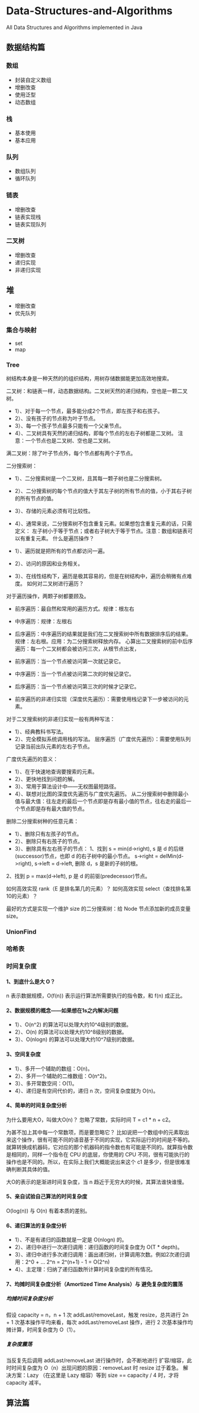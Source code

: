 # Data-Structures-and-Algorithms
All Data Structures and Algorithms implemented in Java

## 数据结构篇

### 数组
* 封装自定义数组
* 增删改查
* 使用泛型
* 动态数组

### 栈
* 基本使用
* 基本应用

### 队列
* 数组队列
* 循环队列


### 链表
* 增删改查
* 链表实现栈
* 链表实现队列


### 二叉树
* 增删改查
* 递归实现
* 非递归实现


## 堆
* 增删改查
* 优先队列

### 集合与映射
* set
* map

### Tree
树结构本身是一种天然的的组织结构，用树存储数据能更加高效地搜索。

二叉树：和链表一样，动态数据结构。二叉树天然的递归结构，空也是一颗二叉树。

* 1）、对于每一个节点，最多能分成2个节点，即左孩子和右孩子。
* 2）、没有孩子的节点称为叶子节点。
* 3）、每一个孩子节点最多只能有一个父亲节点。
* 4）、二叉树具有天然的递归结构，即每个节点的左右子树都是二叉树。
注意：一个节点也是二叉树、空也是二叉树。

满二叉树：除了叶子节点外，每个节点都有两个子节点。

二分搜索树：

* 1）、二分搜索树是一个二叉树，且其每一颗子树也是二分搜索树。
* 2）、二分搜索树的每个节点的值大于其左子树的所有节点的值，小于其右子树的所有节点的值。
* 3）、存储的元素必须有可比较性。
* 4）、通常来说，二分搜索树不包含重复元素。如果想包含重复元素的话，只需定义： 左子树小于等于节点；或者右子树大于等于节点。注意：数组和链表可以有重复元素。
什么是遍历操作？

* 1）、遍历就是把所有的节点都访问一遍。
* 2）、访问的原因和业务相关。
* 3）、在线性结构下，遍历是极其容易的，但是在树结构中，遍历会稍微有点难度。
如何对二叉树进行遍历？

对于遍历操作，两颗子树都要顾及。

* 前序遍历：最自然和常用的遍历方式。规律：根左右
* 中序遍历：规律：左根右
* 后序遍历：中序遍历的结果就是我们在二叉搜索树中所有数据排序后的结果。规律：左右根。应用：为二分搜索树释放内存。
心算出二叉搜索树的前中后序遍历：每一个二叉树都会被访问三次，从根节点出发，

* 前序遍历：当一个节点被访问第一次就记录它。
* 中序遍历：当一个节点被访问第二次的时候记录它。
* 后序遍历：当一个节点被访问第三次的时候才记录它。
* 前序遍历的非递归实现（深度优先遍历）：需要使用栈记录下一步被访问的元素。

对于二叉搜索树的非递归实现一般有两种写法：

* 1）、经典教科书写法。
* 2）、完全模拟系统调用栈的写法。
层序遍历（广度优先遍历）：需要使用队列记录当前出队元素的左右子节点。

广度优先遍历的意义：

* 1）、在于快速地查询要搜索的元素。
* 2）、更快地找到问题的解。
* 3）、常用于算法设计中——无权图最短路径。
* 4）、联想对比图的深度优先遍历与广度优先遍历。
从二分搜索树中删除最小值与最大值：往左走的最后一个节点即是存有最小值的节点，往右走的最后一个节点即是存有最大值的节点。

删除二分搜索树种的任意元素：

* 1）、删除只有左孩子的节点。
* 2）、删除只有右孩子的节点。
* 3）、删除具有左右孩子的节点：
1、找到 s = min(d->right), s 是 d 的后继(successor)节点，也即 d 的右子树中的最小节点。 s->right = delMin(d->right), s->left = d->left, 删除 d，s 是新的子树的根。

2、找到 p = max(d->left), p 是 d 的前驱(predecessor)节点。

如何高效实现 rank（E 是排名第几的元素）？ 如何高效实现 select（查找排名第10的元素）？

最好的方式是实现一个维护 size 的二分搜索树：给 Node 节点添加新的成员变量 size。

### UnionFind

### 哈希表

### 时间复杂度

#### 1、到底什么是大 O？
n 表示数据规模，O(f(n)) 表示运行算法所需要执行的指令数，和 f(n) 成正比。

#### 2、数据规模的概念——如果想在1s之内解决问题
* 1）、O(n^2) 的算法可以处理大约10^4级别的数据。
* 2）、O(n) 的算法可以处理大约10^8级别的数据。
* 3）、O(nlogn) 的算法可以处理大约10^7级别的数据。

#### 3、空间复杂度
* 1）、多开一个辅助的数组：O(n)。
* 2）、多开一个辅助的二维数组：O(n^2)。
* 3）、多开常数空间：O(1)。
* 4）、递归是有空间代价的，递归 n 次，空间复杂度就为 O(n)。
#### 4、简单的时间复杂度分析
为什么要用大O，叫做大O(n)？
忽略了常数，实际时间 T = c1 * n + c2。

为甚不加上其中每一个常数项，而是要忽略它？
比如说把一个数组中的元素取出来这个操作，很有可能不同的语音基于不同的实现，它实际运行的时间是不等的。 就算转换成机器码，它对应的那个机器码的指令数也有可能是不同的。就算指令数是相同的，同样一个指令在 CPU 的底层，你使用的 CPU 不同，很有可能执行的操作也是不同的。所以，在实际上我们大概能说出来这个 c1 是多少，但是很难准确判断其具体的值。

大O的表示的是渐进时间复杂度，当 n 趋近于无穷大的时候，其算法谁快谁慢。

#### 5、亲自试验自己算法的时间复杂度
O(log(n)) 与 O(n) 有着本质的差别。

#### 6、递归算法的复杂度分析
* 1）、不是有递归的函数就是一定是 O(nlogn) 的。
* 2）、递归中进行一次递归调用：递归函数的时间复杂度为 O(T * depth)。
* 3）、递归中进行多次递归调用：画出递归树，计算调用次数。例如2次递归调用：2^0 + ... 2^n = 2^(n+1) - 1 = O(2^n)
* 4）、主定理：归纳了递归函数所计算时间复杂度的所有情况。

#### 7、均摊时间复杂度分析（Amortized Time Analysis）与 避免复杂度的震荡
##### 均摊时间复杂度分析
假设 capacity = n，n + 1 次 addLast/removeLast，触发 resize，总共进行 2n + 1 次基本操作平均来看，每次 addLast/removeLast 操作，进行 2 次基本操作均摊计算，时间复杂度为 O（1）。

##### 复杂度震荡
当反复先后调用 addLast/removeLast 进行操作时，会不断地进行 扩容/缩容，此时时间复杂度为 O（n）出现问题的原因：removeLast 时 resize 过于着急。 解决方案：Lazy （在这里是 Lazy 缩容）等到 size == capacity / 4 时，才将 capacity 减半。


## 算法篇